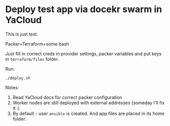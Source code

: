 # Deploy test app via docekr swarm in YaCloud

This is just test.

Packer+Terraform+some bash

Just fill in correct creds in provider settings, packer variables and put keys in  ```terraform/files```  folder.

Run:
``````
./deploy.sh 
``````

Notes:

1. Read YaCloud docs for correct packer configuration
2. Worker nodes are still deployed with external addresses (someday I'll fix it :)
3. By default - user ```ansible``` is created. And app files are placed in its home folder.   
